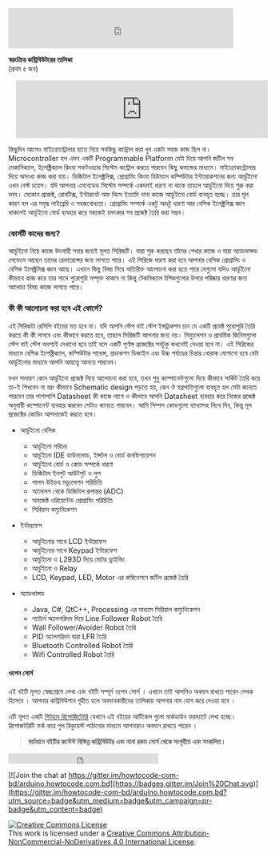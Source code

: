 <iframe src="https://www.facebook.com/plugins/like.php?href=https%3A%2F%2Fwww.facebook.com%2Fhowtocode.com.bd%2F&width=450&layout=standard&action=like&size=small&show_faces=true&share=true&height=80&appId=353725671441956" width="450" height="80" style="border:none;overflow:hidden" scrolling="no" frameborder="0" allowTransparency="true"></iframe>    

**স্বয়ংক্রিয় কন্ট্রিবিউটরের তালিকা**  
(প্রথম ৫ জন)  
<iframe scrolling="auto" frameborder="0" style="border:none; overflow:hidden; height:115px; width:100%; margin-left: 15;" allowTransparency="true" src="https://nuhil.github.io/api/contributions.html?repo=arduino"></iframe>   

কিছুদিন আগেও মাইক্রোন্ট্রোলার হাতে নিয়ে সবকিছু কন্ট্রোল করা খুব একটা সহজ কাজ ছিল না। Microcontroller হল এমন একটি Programmable Platform যেটা দিয়ে আপনি জটিল সব মেকানিক্যাল, ইলেক্ট্রিক্যাল কিংবা সফটওয়্যার সিস্টেম কন্ট্রোল করতে পারবেন কিছু কমান্ডের মাধ্যমে। মাইক্রোকন্ট্রোলার দিয়ে অসংখ্য কাজ করা যায়। ডিজিটাল ইলেক্ট্রনিক্স, প্রোগ্রামিং কিংবা হিউম্যান কম্পিউটার ইন্ট্যারাকশনের জন্য আর্ডুইনো এখন বেস্ট চয়েস। যদি আপনার এমবেডেড সিস্টেম সম্পর্কে একদমই ধারণা না থাকে তাহলে আর্ডুইনো দিয়ে শুরু করা ভাল। যেকোন প্রজেক্ট, রোবটিক্স, ইন্টারনেট অফ থিংস ইত্যাদি নানা কাজে আর্ডুইনো বোর্ড ব্যবহৃত হচ্ছে। তার মূল কারণ হল এর সমৃদ্ধ লাইব্রেরি ও সহজবোধ্যতা। প্রোগ্রামিং সম্পর্কে একটু আধটু ধারণা আর বেসিক ইলেক্ট্রনিক্স জ্ঞান থাকলেই আর্ডুইনো বোর্ড ব্যবহার করে সহজেই চমৎকার সব প্রজেক্ট তৈরি করা সম্ভব।

### কোর্সটি কাদের জন্য?

আর্ডুইনো নিয়ে কাজে উৎসাহী সবার জন্যই মূলত সিরিজটি। যারা শুরু করছেন তাঁদের শেখার কাজে ও যারা অ্যাডভান্সড লেভেলে আছেন তাদের রেফারেন্সের জন্য লাগতে পারে। এই সিরিজে ধারণা করা হবে আপনার বেসিক প্রোগ্রামিং ও বেসিক ইলেক্ট্রনিক্স জ্ঞান আছে। এখানে কিছু বিষয় নিয়ে অতিরিক্ত আলোচনা করা হতে পারে যেগুলো যদিও আর্ডুইনো কীভাবে কাজ করে তার সাথে পুরোপুরি সম্পৃক্ত থাকবে না কিন্তু টেকনিক্যাল টপিকগুলোর উপরে পরিষ্কার ধারণার জন্য আলোচ্য বিষয় কাজে লাগতে পারে।

### কী কী আলোচনা করা হবে এই কোর্সে?

এই সিরিজটা রেসিপি বইয়ের মত হবে না। যদি আপনি স্টেপ বাই স্টেপ ইন্সট্রাকশন চান যে একটি প্রযেক্ট পুরোপুরি তৈরি করতে কী কী লাগবে এবং কীভাবে করতে হবে, তাহলে সিরিজটি আপনার জন্য নয়। সিম্যুলেশন ও প্রাথমিক জিনিসগুলো স্টেপ বাই স্টেপ অবশ্যই দেখানো হবে তাই বলে একটি পূর্ণাঙ্গ প্রজেক্টের সবটুকু কখনোই দেওয়া হবে না। এই সিরিজের মাধ্যমে বেসিক ইলেক্ট্রিক্যাল, কম্পিউটার সায়েন্স, প্রডাকশন ডিজাইন এবং উচ্চ পর্যায়ের চিন্তার খোরাক যোগানো হবে যেটা আর্ডুইনোর মাধ্যমে আপনি আয়ত্ত্বে আনতে পারবেন।

যখন সাধারণ কোন আর্ডুইনো প্রজেক্ট নিয়ে আলোচনা করা হবে, তখন শুধু কম্পোনেন্টগুলো দিয়ে কীভাবে সার্কিট তৈরি করে তা-ই শিখবেন না বরং কীভাবে Schematic design পড়তে হয়, কেন ঔ যন্ত্রপাতিগুলো ব্যবহৃত হল সেটা জানতে পারবেন তার পাশাপাশি Datasheet কী কাজে লাগে ও কীভাবে আপনি Datasheet ব্যবহার করে নিজের প্রজেক্ট অনুযায়ী কম্পোনেন্ট ব্যবহার করবেন সেটাও জানতে পারবেন। আমি সিম্পল কোডগুলো ব্যাখ্যাসহ লিখে দিব, কিন্তু মূল প্রজেক্টের কোডিং আপনাকেই করতে হবে।


* আর্ডুইনো বেসিক
    * আর্ডুইনো পরিচয়
    * আর্ডুইনো IDE ডাউনলোড, ইন্সটল ও বোর্ড কনফিগারেশন
    * আর্ডুইনো বোর্ড ও কোড সম্পর্কে ধারণা 
    * ডিজিটাল ইনপুট আউটপুট ও লুপ
    * পালস উইডথ মড্যুলেশন পরিচিতি
    * অ্যানালগ থেকে ডিজিটাল রূপান্তর (ADC)
    * অবজেক্ট ওরিয়েন্টেড প্রোগ্রামিং পরিচিতি
    * সিরিয়াল কম্যুনিকেশন

* ইন্টারফেস
    * আর্ডুইনোর সাথে LCD ইন্টারফেস
    * আর্ডুইনোর সাথে Keypad ইন্টারফেস
    * আর্ডুইনো ও L293D দিয়ে মোটর ড্রাইভিং
    * আর্ডুইনো ও Relay
    * LCD, Keypad, LED, Motor এর কম্বিনেশনে জটিল প্রজেক্ট তৈরি

* অ্যাডভান্সড
    * Java, C#, QtC++, Processing এর মাধ্যমে সিরিয়াল কম্যুনিকেশন
    * প্যাটার্ন অ্যালগরিদম দিয়ে Line Follower Robot তৈরি
    * Wall Follower/Avoider Robot তৈরি
    * PID অ্যালগরিদম দ্বারা LFR তৈরি
    * Bluetooth Controlled Robot তৈরি 
    * Wifi Controlled Robot তৈরি

#### ওপেন সোর্স

এই বইটি মূলত স্বেচ্ছাশ্রমে লেখা এবং বইটি সম্পূর্ন ওপেন সোর্স । এখানে তাই আপনিও অবদান রাখতে পারেন লেখক হিসেবে । আপনার কন্ট্রিবিউশান গৃহীত হলে অবদানকারীদের তালিকায় আপনার নাম যোগ করে দেওয়া হবে ।

এটি মূলত একটি [গিটহাব রিপোজিটোরি](https://github.com/howtocode-com-bd/arduino.howtocode.com.bd) যেখানে এই বইয়ের আর্টিকেল গুলো মার্কডাউন ফরম্যাটে লেখা হচ্ছে। রিপোজটরিটি ফর্ক করে পুল রিকুয়েস্ট পাঠানোর মাধ্যমে আপনারাও অবদান রাখতে পারেন ।

> **বর্তমানে বইটির কন্টেন্ট বিভিন্ন কন্ট্রিবিউটর এবং নানা রকম সোর্স থেকে সংগৃহীত এবং সংকলিত।**

<iframe src="https://www.facebook.com/plugins/like.php?href=http%3A%2F%2Farduino.howtocode.com.bd&amp;width&amp;layout=button_count&amp;action=like&amp;show_faces=false&amp;share=true&amp;height=21&amp;appId=353725671441956" scrolling="no" frameborder="0" style="border:none; overflow:hidden; height:21px;" allowTransparency="true"></iframe>  

[![Join the chat at https://gitter.im/howtocode-com-bd/arduino.howtocode.com.bd](https://badges.gitter.im/Join%20Chat.svg)](https://gitter.im/howtocode-com-bd/arduino.howtocode.com.bd?utm_source=badge&utm_medium=badge&utm_campaign=pr-badge&utm_content=badge)

<a rel="license" href="http://creativecommons.org/licenses/by-nc-nd/4.0/"><img alt="Creative Commons License" style="border-width:0" src="https://i.creativecommons.org/l/by-nc-nd/4.0/88x31.png" /></a><br />This work is licensed under a <a rel="license" href="http://creativecommons.org/licenses/by-nc-nd/4.0/">Creative Commons Attribution-NonCommercial-NoDerivatives 4.0 International License</a>.


